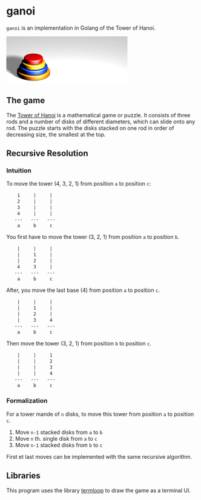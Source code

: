 # ganoi

`ganoi` is an implementation in Golang of the Tower of Hanoi.

![](tower.gif)

## The game

The [Tower of Hanoi](https://en.wikipedia.org/wiki/Tower_of_Hanoi) is a mathematical game or puzzle. It consists of three rods and a number of disks of different diameters, which can slide onto any rod. The puzzle starts with the disks stacked on one rod in order of decreasing size, the smallest at the top.

## Recursive Resolution

### Intuition

To move the tower (4, 3, 2, 1) from position `a` to position `c`:

```
    1     |     | 
    2     |     | 
    3     |     | 
    4     |     | 
   ---   ---   ---
    a     b     c
```

You first have to move the tower (3, 2, 1) from position `a` to position `b`.

```
    |     |     | 
    |     1     | 
    |     2     | 
    4     3     | 
   ---   ---   ---
    a     b     c
```

After, you move the last base (4) from position `a` to position `c`.

```
    |     |     | 
    |     1     | 
    |     2     | 
    |     3     4 
   ---   ---   ---
    a     b     c
```

Then move the tower (3, 2, 1) from position `b` to position `c`.

```
    |     |     1 
    |     |     2 
    |     |     3 
    |     |     4 
   ---   ---   ---
    a     b     c
```

### Formalization

For a tower mande of `n` disks, to move this tower from position `a` to position `c`.

1. Move `n-1` stacked disks from `a` to `b`
1. Move `n` th. single disk from `a` to `c`
1. Move `n-1` stacked disks from `b` to `c`

First et last moves can be implemented with the same recursive algorithm.

## Libraries

This program uses the library [termloop](https://github.com/JoelOtter/termloop) to draw the game as a terminal UI.